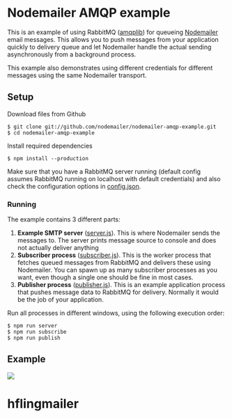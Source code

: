 # Nodemailer AMQP example

This is an example of using RabbitMQ ([amqplib](http://www.squaremobius.net/amqp.node/)) for queueing [Nodemailer](https://nodemailer.com/) email messages. This allows you to push messages from your application quickly to delivery queue and let Nodemailer handle the actual sending asynchronously from a background process.

This example also demonstrates using different credentials for different messages using the same Nodemailer transport.

## Setup

Download files from Github

```
$ git clone git://github.com/nodemailer/nodemailer-amqp-example.git
$ cd nodemailer-amqp-example
```

Install required dependencies

```
$ npm install --production
```

Make sure that you have a RabbitMQ server running (default config assumes RabbitMQ running on localhost with default credentials) and also check the configuration options in [config.json](./config.json).

### Running

The example contains 3 different parts:

1. **Example SMTP server** ([server.js](./server.js)). This is where Nodemailer sends the messages to. The server prints message source to console and does not actually deliver anything
2. **Subscriber process** ([subscriber.js](./subscriber.js)). This is the worker process that fetches queued messages from RabbitMQ and delivers these using Nodemailer. You can spawn up as many subscriber processes as you want, even though a single one should be fine in most cases.
3. **Publisher process** ([publisher.js](./publisher.js)). This is an example application process that pushes message data to RabbitMQ for delivery. Normally it would be the job of your application.

Run all processes in different windows, using the following execution order:

```
$ npm run server
$ npm run subscribe
$ npm run publish
```

## Example

![](https://cldup.com/VJgbkWZQuS.png)
# hflingmailer
